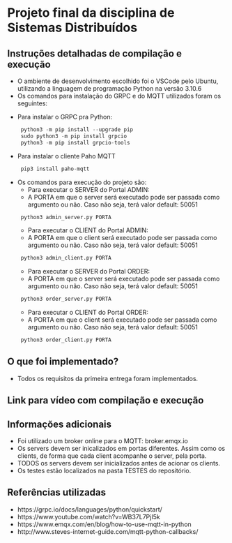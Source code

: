 # Projeto final da disciplina de Sistemas Distribuídos

## Instruções detalhadas de compilação e execução

<ul>
<li> O ambiente de desenvolvimento escolhido foi o VSCode pelo Ubuntu, utilizando a linguagem de programação Python na versão 3.10.6 </li> 
<li> Os comandos para instalação do GRPC e do MQTT utilizados foram os seguintes:
 
  <p><li> Para instalar o GRPC pra Python:</p>
  
 ```python 
  python3 -m pip install --upgrade pip
  sudo python3 -m pip install grpcio
  python3 -m pip install grpcio-tools
 ```
  
<li>Para instalar o cliente Paho MQTT
  
 ```python 
  pip3 install paho-mqtt
 ```
  
<li> Os comandos para execução do projeto são: 

  <ul>
    <li>Para executar o SERVER do Portal ADMIN:
    <li> A PORTA em que o server será executado pode ser passada como argumento ou não. Caso não seja, terá valor default: 50051
  </ul>
  
 ```python
  python3 admin_server.py PORTA
 ``` 
  
  <ul>
    <li>Para executar o CLIENT do Portal ADMIN:
    <li> A PORTA em que o client será executado pode ser passada como argumento ou não. Caso não seja, terá valor default: 50051
  </ul>
  
 ```python
  python3 admin_client.py PORTA
 ``` 
  
  <ul>
    <li>Para executar o SERVER do Portal ORDER:
    <li> A PORTA em que o server será executado pode ser passada como argumento ou não. Caso não seja, terá valor default: 50051
  </ul>
  
 ```python
  python3 order_server.py PORTA
 ``` 
  
  <ul>
    <li>Para executar o CLIENT do Portal ORDER:
    <li> A PORTA em que o client será executado pode ser passada como argumento ou não. Caso não seja, terá valor default: 50051
  </ul>
  
 ```python
  python3 order_client.py PORTA
 ``` 

</ul>

## O que foi implementado?

<ul>
  <li> Todos os requisitos da primeira entrega foram implementados.  
</ul>

## Link para vídeo com compilação e execução

## Informações adicionais

<ul>

  <li> Foi utilizado um broker online para o MQTT: broker.emqx.io
  <li> Os servers devem ser inicalizados em portas diferentes. Assim como os clients, de forma que cada client acompanhe o server, pela porta.
  <li> TODOS os servers devem ser inicializados antes de acionar os clients.
  <li> Os testes estão localizados na pasta TESTES do repositório.
  
</ul>
 
## Referências utilizadas

<ul>
  
<li> https://grpc.io/docs/languages/python/quickstart/
<li> https://www.youtube.com/watch?v=WB37L7PjI5k
<li> https://www.emqx.com/en/blog/how-to-use-mqtt-in-python
<li> http://www.steves-internet-guide.com/mqtt-python-callbacks/
  
</ul>
